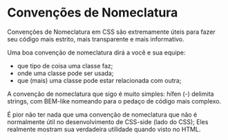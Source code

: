 # Convenções de Nomeclatura

Convenções de Nomeclatura em CSS são extremamente úteis para fazer seu código mais estrito, mais transparente e mais informativo.

Uma boa convenção de nomeclatura dirá a você e sua equipe:

- que tipo de coisa uma classe faz;
- onde uma classe pode ser usada;
- que (mais) uma classe pode estar relacionada com outra;

A convenção de nomeclatura que sigo é muito simples: hífen (-) delimita strings, com BEM-like nomeando para o pedaço de código mais complexo.

É pior não ter nada que uma convenção de nomeclatura que não é normalmente útil no desenvolvimento de CSS-side (lado do CSS); Eles realmente mostram sua verdadeira utilidade quando visto no HTML.
